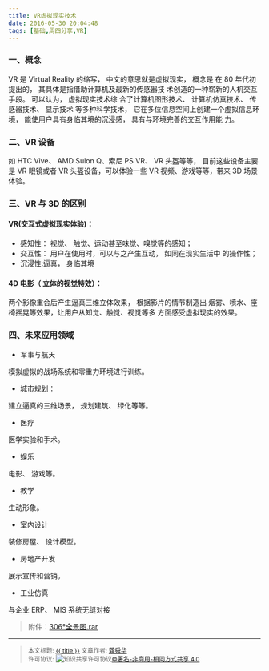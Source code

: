 ```yaml
---
title: VR虚拟现实技术
date: 2016-05-30 20:04:48
tags: [基础,周四分享,VR]
---
```


### **一、概念**

VR 是 Virtual Reality 的缩写， 中文的意思就是虚拟现实， 概念是
在 80 年代初提出的， 其具体是指借助计算机及最新的传感器技
术创造的一种崭新的人机交互手段。 可以认为， 虚拟现实技术综
合了计算机图形技术、 计算机仿真技术、 传感器技术、 显示技术
等多种科学技术， 它在多位信息空间上创建一个虚拟信息环境，
能使用户具有身临其境的沉浸感， 具有与环境完善的交互作用能
力。

<!--more-->

### **二、VR 设备**

如 HTC Vive、 AMD Sulon Q、索尼 PS VR、 VR 头盔等等，
目前这些设备主要是 VR 眼镜或者 VR 头盔设备，可以体验一些
VR 视频、游戏等等，带来 3D 场景体验。

### **三、VR 与 3D 的区别**



#### VR(交互式虚拟现实体验)：

- 感知性： 视觉、 触觉、运动甚至味觉、嗅觉等的感知；
- 交互性： 用户在使用时，可以与之产生互动， 如同在现实生活中
  的操作性；
- 沉浸性:逼真， 身临其境



#### 4D 电影（ 立体的视觉特效）：

两个影像重合后产生逼真三维立体效果， 根据影片的情节制造出
烟雾、喷水、座椅摇晃等效果，让用户从知觉、触觉、视觉等多
方面感受虚拟现实的效果。

### **四、未来应用领域**

- 军事与航天

模拟虚拟的战场系统和零重力环境进行训练。

- 城市规划：

建立逼真的三维场景， 规划建筑、 绿化等等。

- 医疗

医学实验和手术。

- 娱乐

电影、 游戏等。

- 教学

生动形象。

- 室内设计

装修房屋、 设计模型。

- 房地产开发

展示宣传和营销。

- 工业仿真

与企业 ERP、 MIS 系统无缝对接



> 附件：[306°全景图.rar](http://pan.baidu.com/s/1hs99Yss)



----------------

><span style="font-size:12px">本文标题: <a href="{{ permalink }}">{{ title }}</a>
>文章作者: <a href="http://itxiehui.github.io/">龚舜华</a>  
>许可协议: <img alt="知识共享许可协议" style="border-width:0" src="https://i.creativecommons.org/l/by-nc-sa/4.0/80x15.png" /><a rel="license" href="http://creativecommons.org/licenses/by-nc-sa/4.0/">©署名-非商用-相同方式共享 4.0</a></span>